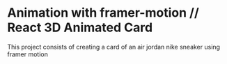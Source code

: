 # Animation with framer-motion // React 3D Animated Card

This project consists of creating a card of an air jordan nike sneaker using framer motion

